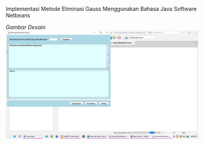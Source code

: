 Implementasi Metode Eliminasi Gauss Menggunakan Bahasa Java Software Netbeans

*Gambar Desain*
<img src="WhatsApp Image 2024-05-29 at 16.50.57.jpeg" alt="">
